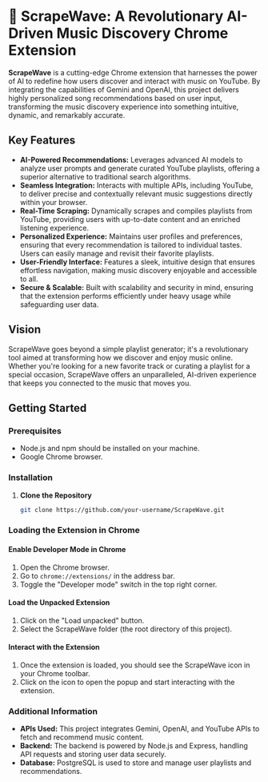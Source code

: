 # 🎵 ScrapeWave: A Revolutionary AI-Driven Music Discovery Chrome Extension

**ScrapeWave** is a cutting-edge Chrome extension that harnesses the power of AI to redefine how users discover and interact with music on YouTube. By integrating the capabilities of Gemini and OpenAI, this project delivers highly personalized song recommendations based on user input, transforming the music discovery experience into something intuitive, dynamic, and remarkably accurate.

## Key Features
- **AI-Powered Recommendations:** Leverages advanced AI models to analyze user prompts and generate curated YouTube playlists, offering a superior alternative to traditional search algorithms.
- **Seamless Integration:** Interacts with multiple APIs, including YouTube, to deliver precise and contextually relevant music suggestions directly within your browser.
- **Real-Time Scraping:** Dynamically scrapes and compiles playlists from YouTube, providing users with up-to-date content and an enriched listening experience.
- **Personalized Experience:** Maintains user profiles and preferences, ensuring that every recommendation is tailored to individual tastes. Users can easily manage and revisit their favorite playlists.
- **User-Friendly Interface:** Features a sleek, intuitive design that ensures effortless navigation, making music discovery enjoyable and accessible to all.
- **Secure & Scalable:** Built with scalability and security in mind, ensuring that the extension performs efficiently under heavy usage while safeguarding user data.

## Vision
ScrapeWave goes beyond a simple playlist generator; it's a revolutionary tool aimed at transforming how we discover and enjoy music online. Whether you're looking for a new favorite track or curating a playlist for a special occasion, ScrapeWave offers an unparalleled, AI-driven experience that keeps you connected to the music that moves you.

## Getting Started

### Prerequisites
- Node.js and npm should be installed on your machine.
- Google Chrome browser.

### Installation

1. **Clone the Repository**

   ```bash
   git clone https://github.com/your-username/ScrapeWave.git
### Loading the Extension in Chrome

#### Enable Developer Mode in Chrome

1. Open the Chrome browser.
2. Go to `chrome://extensions/` in the address bar.
3. Toggle the "Developer mode" switch in the top right corner.

#### Load the Unpacked Extension

1. Click on the "Load unpacked" button.
2. Select the ScrapeWave folder (the root directory of this project).

#### Interact with the Extension

1. Once the extension is loaded, you should see the ScrapeWave icon in your Chrome toolbar.
2. Click on the icon to open the popup and start interacting with the extension.

### Additional Information

- **APIs Used:** This project integrates Gemini, OpenAI, and YouTube APIs to fetch and recommend music content.
- **Backend:** The backend is powered by Node.js and Express, handling API requests and storing user data securely.
- **Database:** PostgreSQL is used to store and manage user playlists and recommendations.
